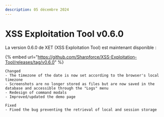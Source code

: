 ```yaml
---
description: 05 décembre 2024
---
```


# XSS Exploitation Tool v0.6.0

La version 0.6.0 de XET (XSS Exploitation Tool) est maintenant disponible : &#x20;

{% embed url="https://github.com/Sharpforce/XSS-Exploitation-Tool/releases/tag/v0.6.0" %}

```
Changed
- The timezone of the date is now set according to the browser's local timezone
- Screenshots are no longer stored as files but are now saved in the database and accessible through the "Logs" menu
- Redesign of command modals
- Improved/updated the demo page

Fixed
- Fixed the bug preventing the retrieval of local and session storage
```
